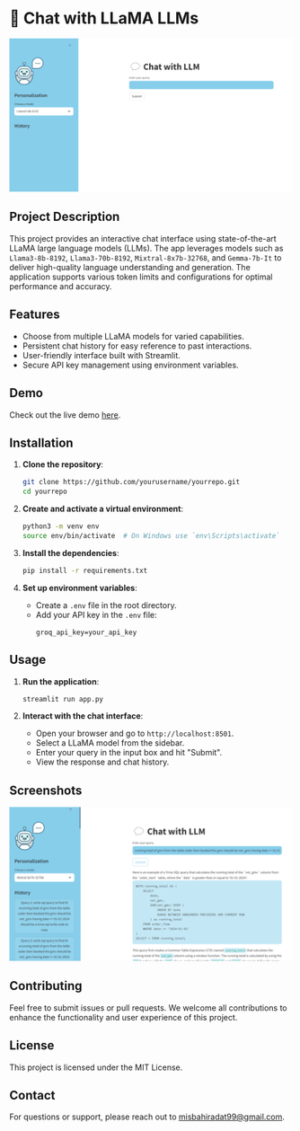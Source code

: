# 💬 Chat with LLaMA LLMs

![Demo](https://github.com/misbahiradat/Testing/blob/0cc871c25ad4b703a75f474d30ac19889c135a0f/pic1.png)

## Project Description
This project provides an interactive chat interface using state-of-the-art LLaMA large language models (LLMs). The app leverages models such as `Llama3-8b-8192`, `Llama3-70b-8192`, `Mixtral-8x7b-32768`, and `Gemma-7b-It` to deliver high-quality language understanding and generation. The application supports various token limits and configurations for optimal performance and accuracy.

## Features
- Choose from multiple LLaMA models for varied capabilities.
- Persistent chat history for easy reference to past interactions.
- User-friendly interface built with Streamlit.
- Secure API key management using environment variables.

## Demo
Check out the live demo [here](https://llama-chat-bot-6moppcxkyheh8w6awrszla.streamlit.app/).

## Installation

1. **Clone the repository**:
    ```bash
    git clone https://github.com/yourusername/yourrepo.git
    cd yourrepo
    ```

2. **Create and activate a virtual environment**:
    ```bash
    python3 -m venv env
    source env/bin/activate  # On Windows use `env\Scripts\activate`
    ```

3. **Install the dependencies**:
    ```bash
    pip install -r requirements.txt
    ```

4. **Set up environment variables**:
    - Create a `.env` file in the root directory.
    - Add your API key in the `.env` file:
      ```env
      groq_api_key=your_api_key
      ```

## Usage

1. **Run the application**:
    ```bash
    streamlit run app.py
    ```

2. **Interact with the chat interface**:
    - Open your browser and go to `http://localhost:8501`.
    - Select a LLaMA model from the sidebar.
    - Enter your query in the input box and hit "Submit".
    - View the response and chat history.

## Screenshots

![Chat Interface](https://github.com/misbahiradat/Testing/blob/78b64f63331cce7e67513677084cc551c59a6e50/pic2.png)

## Contributing
Feel free to submit issues or pull requests. We welcome all contributions to enhance the functionality and user experience of this project.

## License
This project is licensed under the MIT License.

## Contact
For questions or support, please reach out to [misbahiradat99@gmail.com](mailto:misbahiradat99@gmail.com).

